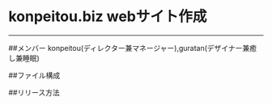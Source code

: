 # konpeitou.biz webサイト作成

---

##メンバー
konpeitou(ディレクター兼マネージャー),guratan(デザイナー兼癒し兼睡眠)

##ファイル構成

##リリース方法
